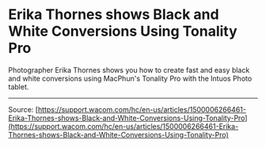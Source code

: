 # Erika Thornes shows Black and White Conversions Using Tonality Pro

Photographer Erika Thornes shows you how to create fast and easy black and white conversions using MacPhun's Tonality Pro with the Intuos Photo tablet.

---
Source: [https://support.wacom.com/hc/en-us/articles/1500006266461-Erika-Thornes-shows-Black-and-White-Conversions-Using-Tonality-Pro](https://support.wacom.com/hc/en-us/articles/1500006266461-Erika-Thornes-shows-Black-and-White-Conversions-Using-Tonality-Pro)
